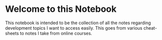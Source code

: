 # Welcome to this Notebook

This notebook is intended to be the collection of all the notes regarding development topics I want to access easily.
This goes from various cheat-sheets to notes I take from online courses.

```{tableofcontents}
```
